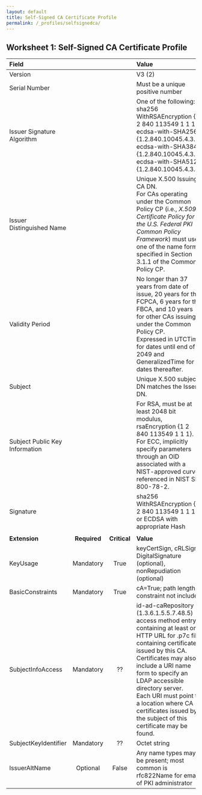 ```yaml
---
layout: default
title: Self-Signed CA Certificate Profile
permalink: /_profiles/selfsignedca/
---
```


## Worksheet 1: Self-Signed CA Certificate Profile

| **Field** |       |       | **Value**                             |
| :-------- | :---: | :---: | :-------------------------------     |
| Version   |       |       | V3 (2)                                 |
| Serial Number   |       |       | Must be a unique positive number |
| Issuer Signature Algorithm   |       |       |  One of the following: <br>sha256 WithRSAEncryption {1 2 840 113549 1 1 11} <br>ecdsa-with-SHA256 {1.2.840.10045.4.3.2} <br>ecdsa-with-SHA384 {1.2.840.10045.4.3.3} <br>ecdsa-with-SHA512 {1.2.840.10045.4.3.4} | 
| Issuer Distinguished Name   |       |       |  Unique X.500 Issuing CA DN. <BR>For CAs operating under the Common Policy CP (i.e., _X.509 Certificate Policy for the U.S. Federal PKI Common Policy Framework_) must use one of the name forms specified in Section 3.1.1 of the Common Policy CP. |
| Validity Period   |       |       |  No longer than 37 years from date of issue, 20 years for the FCPCA, 6 years for the FBCA, and 10 years for other CAs issuing under the Common Policy CP. <BR>Expressed in UTCTime for dates until end of 2049 and GeneralizedTime for dates thereafter.  | 
| Subject   |       |       |   Unique X.500 subject DN matches the Isser DN.   |
| Subject Public Key Information   |       |       |   For RSA, must be at least 2048 bit modulus, rsaEncryption {1 2 840 113549 1 1 1}.<BR>For ECC, implicitly specify parameters through an OID associated with a NIST-approved curve referenced in NIST SP 800-78-2.   |
| Signature   |       |       |   sha256 WithRSAEncryption {1 2 840 113549 1 1 11} or ECDSA with appropriate Hash   |
|               |                 |              |                                       |
| **Extension** |  **Required**   | **Critical** | **Value**                             |
| KeyUsage  | Mandatory | True |  keyCertSign, cRLSign, DigitalSignature (optional), nonRepudiation (optional) |
| BasicConstraints   | Mandatory | True |  cA=True; path length constraint not included |
| SubjectInfoAccess   | Mandatory | ?? |  id-ad-caRepository (1.3.6.1.5.5.7.48.5) access method entry containing at least one HTTP URL for .p7c file containing certificates issued by this CA.<BR>Certificates may also include a URI name form to specify an LDAP accessible directory server.<BR>Each URI must point to a location where CA certificates issued by the subject of this certificate may be found.  |
| SubjectKeyIdentifier   | Mandatory | ?? | Octet string   |
|IssuerAltName   | Optional  | False  | Any name types may be present; most common is rfc822Name for email of PKI administrator |
